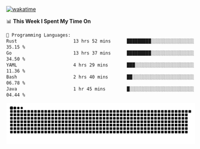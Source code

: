 [![wakatime](https://wakatime.com/badge/user/384f91c6-4eee-411f-8f3b-1b691f58a544.svg)](https://wakatime.com/@384f91c6-4eee-411f-8f3b-1b691f58a544)

<!--START_SECTION:waka-->
📊 **This Week I Spent My Time On** 

```text
💬 Programming Languages: 
Rust                     13 hrs 52 mins      █████████░░░░░░░░░░░░░░░░   35.15 % 
Go                       13 hrs 37 mins      █████████░░░░░░░░░░░░░░░░   34.50 % 
YAML                     4 hrs 29 mins       ███░░░░░░░░░░░░░░░░░░░░░░   11.36 % 
Bash                     2 hrs 40 mins       ██░░░░░░░░░░░░░░░░░░░░░░░   06.78 % 
Java                     1 hr 45 mins        █░░░░░░░░░░░░░░░░░░░░░░░░   04.44 % 
```


<!--END_SECTION:waka-->

<picture>
  <source media="(prefers-color-scheme: dark)" srcset="https://raw.githubusercontent.com/fuwx295/fuwx295/output/github-contribution-grid-snake-dark.svg">
  <source media="(prefers-color-scheme: light)" srcset="https://raw.githubusercontent.com/fuwx295/fuwx295/output/github-contribution-grid-snake.svg">
  <img alt="github contribution grid snake animation" src="https://raw.githubusercontent.com/fuwx295/fuwx295/output/github-contribution-grid-snake.svg">
</picture>
